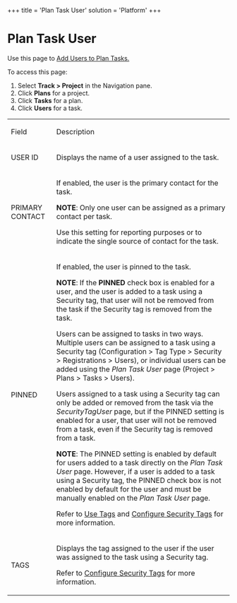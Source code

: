 +++
title = 'Plan Task User'
solution = 'Platform'
+++

# Plan Task User

<div class="use">

Use this page to [Add Users to Plan
Tasks.](../Use_Cases/Add_Users_to_Plan_Tasks_Manually.htm)

</div>

To access this page:

1.  Select <span style="font-weight: bold;">Track \>
    </span>**Project** in the Navigation pane.
2.  Click **Plans** for a project.
3.  Click **Tasks** for a plan.
4.  Click **Users** for a task.

<table>
<tbody>
<tr class="odd">
<td><p>Field</p></td>
<td><p>Description</p></td>
</tr>
<tr class="even">
<td><p>USER ID</p></td>
<td><p>Displays the name of a user assigned to the task.</p></td>
</tr>
<tr class="odd">
<td><p>PRIMARY CONTACT</p></td>
<td><p>If enabled, the user is the primary contact for the task.</p>
<p><strong>NOTE</strong>: Only one user can be assigned as a primary contact per task.</p>
<p>Use this setting for reporting purposes or to indicate the single source of contact for the task.</p></td>
</tr>
<tr class="even">
<td><p>PINNED</p></td>
<td><p>If enabled, the user is pinned to the task.</p>
<p><strong>NOTE</strong>: If the <strong>PINNED</strong> check box is enabled for a user, and the user is added to a task using a Security tag, that user will not be removed from the task if the Security tag is removed from the task.</p>
<p>Users can be assigned to tasks in two ways. Multiple users can be assigned to a task using a Security tag (Configuration &gt; Tag Type &gt; Security &gt; Registrations &gt; Users), or individual users can be added using the <em>Plan Task User</em> page (Project &gt; Plans &gt; Tasks &gt; Users).</p>
<p>Users assigned to a task using a Security tag can only be added or removed from the task via the <em>SecurityTagUser</em> page, but if the PINNED setting is enabled for a user, that user will not be removed from a task, even if the Security tag is removed from a task.</p>
<p><strong>NOTE</strong>: The PINNED setting is enabled by default for users added to a task directly on the <em>Plan Task User</em> page. However, if a user is added to a task using a Security tag, the PINNED check box is not enabled by default for the user and must be manually enabled on the <em>Plan Task User</em> page.</p>
<p>Refer to <span><a href="../Use_Cases/Use_Tags.htm">Use Tags</a></span> and <span><a href="../Use_Cases/Configure_Security_Tags.htm">Configure Security Tags</a></span> for more information.</p></td>
</tr>
<tr class="odd">
<td><p>TAGS</p></td>
<td><p>Displays the tag assigned to the user if the user was assigned to the task using a Security tag.</p>
<p>Refer to <a href="../Use_Cases/Configure_Security_Tags.htm">Configure Security Tags</a> for more information.</p></td>
</tr>
</tbody>
</table>

